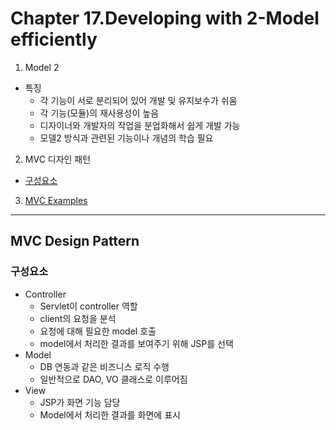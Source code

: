 # Chapter 17.Developing with 2-Model efficiently

1. Model 2
- 특징
  - 각 기능이 서로 분리되어 있어 개발 및 유지보수가 쉬움
  - 각 기능(모듈)의 재사용성이 높음
  - 디자이너와 개발자의 작업을 분업화해서 쉽게 개발 가능
  - 모델2 방식과 관련된 기능이나 개념의 학습 필요
  
2. MVC 디자인 패턴
- [구성요소](#구성요소)

3. [MVC Examples](#mvcexs)



<hr>

## MVC Design Pattern
### 구성요소
- Controller
  - Servlet이 controller 역할
  - client의 요청을 분석
  - 요청에 대해 필요한 model 호출
  - model에서 처리한 결과를 보여주기 위해 JSP를 선택
- Model
  - DB 연동과 같은 비즈니스 로직 수행
  - 일반적으로 DAO, VO 클래스로 이루어짐
- View
  - JSP가 화면 기능 담당
  - Model에서 처리한 결과를 화면에 표시
  
